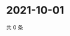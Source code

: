 # 2021-10-01

共 0 条

<!-- BEGIN WEIBO -->
<!-- 最后更新时间 Fri Oct 01 2021 10:06:55 GMT+0800 (China Standard Time) -->

<!-- END WEIBO -->
